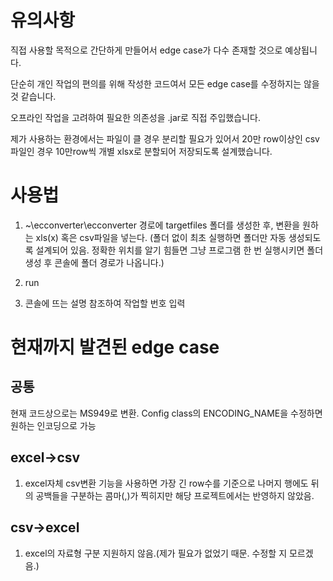 # 유의사항

직접 사용할 목적으로 간단하게 만들어서 edge case가 다수 존재할 것으로 예상됩니다.

단순히 개인 작업의 편의를 위해 작성한 코드여서 모든 edge case를 수정하지는 않을 것 같습니다.

오프라인 작업을 고려하여 필요한 의존성을 .jar로 직접 주입했습니다.

제가 사용하는 환경에서는 파일이 클 경우 분리할 필요가 있어서 20만 row이상인 csv파일인 경우 10만row씩 개별 xlsx로 분할되어 저장되도록 설계했습니다.




# 사용법

1. ~\ecconverter\ecconverter 경로에 targetfiles 폴더를 생성한 후, 변환을 원하는 xls(x) 혹은 csv파일을 넣는다.
   (폴더 없이 최초 실행하면 폴더만 자동 생성되도록 설계되어 있음. 정확한 위치를 알기 힘들면 그냥 프로그램 한 번 실행시키면 폴더 생성 후 콘솔에 폴더 경로가 나옵니다.)


2. run


3. 콘솔에 뜨는 설명 참조하여 작업할 번호 입력



# 현재까지 발견된 edge case
## 공통

 현재 코드상으로는 MS949로 변환. Config class의 ENCODING_NAME을 수정하면 원하는 인코딩으로 가능

  
## excel->csv

1. excel자체 csv변환 기능을 사용하면 가장 긴 row수를 기준으로 나머지 행에도 뒤의 공백들을 구분하는 콤마(,)가 찍히지만 해당 프로젝트에서는 반영하지 않았음.


## csv->excel
1. excel의 자료형 구분 지원하지 않음.(제가 필요가 없었기 때문. 수정할 지 모르겠음.)
